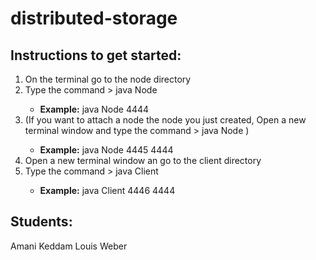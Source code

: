 # distributed-storage

## Instructions to get started:
1. On the terminal go to the node directory
3. Type the command > java Node <node-port>
    * **Example:** java Node 4444
5. (If you want to attach a node the node you just created,
Open a new terminal window and type the command > java Node <node-port> <node-port-you-want-to-connect-to>)
    * **Example:** java Node 4445 4444
4. Open a new terminal window an go to the client directory
5. Type the command > java Client <client-port> <node-port>
   * **Example:** java Client 4446 4444

## Students:
Amani Keddam
Louis Weber
